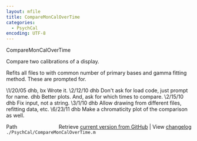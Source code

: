 ```yaml
---
layout: mfile
title: CompareMonCalOverTime
categories:
  - PsychCal
encoding: UTF-8
---
```


CompareMonCalOverTime

Compare two calibrations of a display.

Refits all files to with common number of primary bases and gamma fitting method.
These are prompted for.

\1/20/05 dhb, bx     Wrote it.
\2/12/10   dhb         Don't ask for load code, just prompt for name.
          dhb         Better plots.  And, ask for which times to compare.
\2/15/10   dhb         Fix input, not a string.
\3/1/10    dhb         Allow drawing from different files, refitting data, etc.
\6/23/11   dhb         Make a chromaticity plot of the comparison as well.


<div class="code_header" style="text-align:right;">
  <span style="float:left;">Path&nbsp;&nbsp;</span> <span class="counter">Retrieve <a href=
  "https://raw.github.com/Psychtoolbox-3/Psychtoolbox-3/beta/./PsychCal/CompareMonCalOverTime.m">current version from GitHub</a> | View <a href=
  "https://github.com/Psychtoolbox-3/Psychtoolbox-3/commits/beta/./PsychCal/CompareMonCalOverTime.m">changelog</a></span>
</div>
<div class="code">
  <code>./PsychCal/CompareMonCalOverTime.m</code>
</div>
